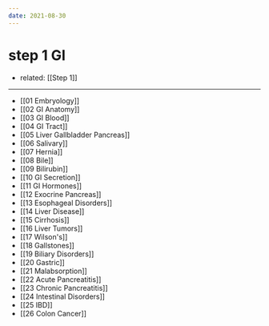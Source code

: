 ```yaml
---
date: 2021-08-30
---
```


# step 1 GI

- related: [[Step 1]]
---

- [[01 Embryology]]
- [[02 GI Anatomy]]
- [[03 GI Blood]]
- [[04 GI Tract]]
- [[05 Liver Gallbladder Pancreas]]
- [[06 Salivary]]
- [[07 Hernia]]
- [[08 Bile]]
- [[09 Bilirubin]]
- [[10 GI Secretion]]
- [[11 GI Hormones]]
- [[12 Exocrine Pancreas]]
- [[13 Esophageal Disorders]]
- [[14 Liver Disease]]
- [[15 Cirrhosis]]
- [[16 Liver Tumors]]
- [[17 Wilson's]]
- [[18 Gallstones]]
- [[19 Biliary Disorders]]
- [[20 Gastric]]
- [[21 Malabsorption]]
- [[22 Acute Pancreatitis]]
- [[23 Chronic Pancreatitis]]
- [[24 Intestinal Disorders]]
- [[25 IBD]]
- [[26 Colon Cancer]]
